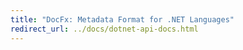 ```yaml
---
title: "DocFx: Metadata Format for .NET Languages"
redirect_url: ../docs/dotnet-api-docs.html
---
```

